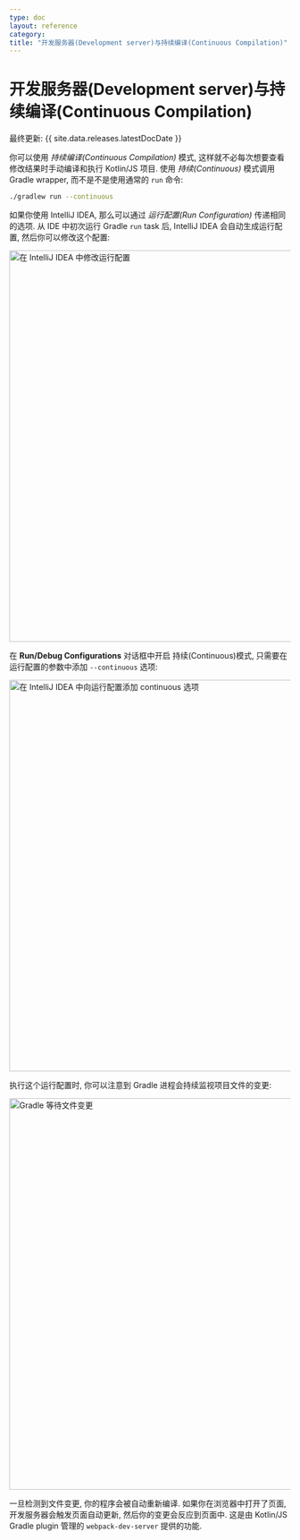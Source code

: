 ```yaml
---
type: doc
layout: reference
category:
title: "开发服务器(Development server)与持续编译(Continuous Compilation)"
---
```


# 开发服务器(Development server)与持续编译(Continuous Compilation)

最终更新: {{ site.data.releases.latestDocDate }}

你可以使用 _持续编译(Continuous Compilation)_ 模式, 这样就不必每次想要查看修改结果时手动编译和执行 Kotlin/JS 项目. 
使用 _持续(Continuous)_ 模式调用 Gradle wrapper, 而不是不是使用通常的 `run` 命令:

```bash
./gradlew run --continuous
```

如果你使用 IntelliJ IDEA, 那么可以通过 _运行配置(Run Configuration)_ 传递相同的选项.
从 IDE 中初次运行 Gradle `run` task 后, IntelliJ IDEA 会自动生成运行配置, 然后你可以修改这个配置:

<img src="/assets/docs/images/reference/dev-server-continuous-compilation/edit-configurations.png" alt="在 IntelliJ IDEA 中修改运行配置" width="700"/>

在 **Run/Debug Configurations** 对话框中开启 持续(Continuous)模式, 只需要在运行配置的参数中添加 `--continuous` 选项:

<img src="/assets/docs/images/reference/dev-server-continuous-compilation/run-debug-configurations.png" alt="在 IntelliJ IDEA 中向运行配置添加 continuous 选项" width="700"/>

执行这个运行配置时, 你可以注意到 Gradle 进程会持续监视项目文件的变更:

<img src="/assets/docs/images/reference/dev-server-continuous-compilation/waiting-for-changes.png" alt="Gradle 等待文件变更" width="700"/>

一旦检测到文件变更, 你的程序会被自动重新编译. 如果你在浏览器中打开了页面, 开发服务器会触发页面自动更新, 然后你的变更会反应到页面中.
这是由 Kotlin/JS Gradle plugin 管理的 `webpack-dev-server` 提供的功能.
